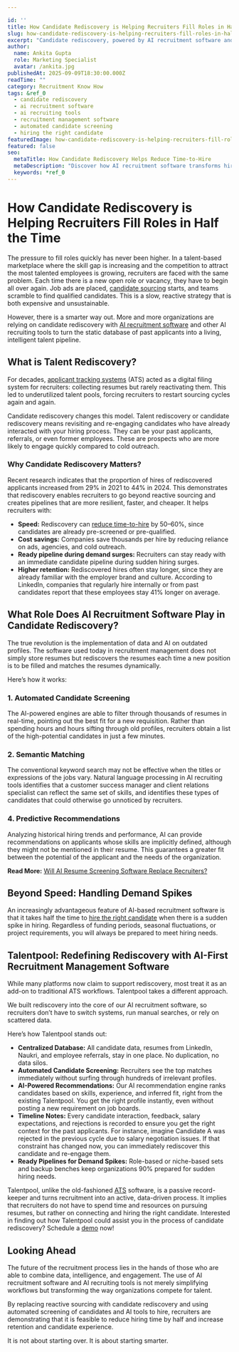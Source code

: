 ```yaml
---

id: ''
title: How Candidate Rediscovery is Helping Recruiters Fill Roles in Half the Time
slug: how-candidate-rediscovery-is-helping-recruiters-fill-roles-in-half-the-time
excerpt: "Candidate rediscovery, powered by AI recruitment software and recruitment management software, helps recruiters cut time-to-hire by 50%. It helps build resilient talent pipelines, reduces costs, and makes it easier to hire the right candidate."
author:
  name: Ankita Gupta
  role: Marketing Specialist
  avatar: /ankita.jpg
publishedAt: 2025-09-09T18:30:00.000Z
readTime: ""
category: Recruitment Know How
tags: &ref_0
  - candidate rediscovery
  - ai recruitment software
  - ai recruiting tools
  - recruitment management software
  - automated candidate screening
  - hiring the right candidate
featuredImage: how-candidate-rediscovery-is-helping-recruiters-fill-roles-in-half-the-time-wHR_gv.png
featured: false
seo:
  metaTitle: How Candidate Rediscovery Helps Reduce Time-to-Hire
  metaDescription: "Discover how AI recruitment software transforms hiring with candidate rediscovery. Learn how to hire the right candidate faster & build a resilient talent pipeline."
  keywords: *ref_0
---
```


# **How Candidate Rediscovery is Helping Recruiters Fill Roles in Half the Time**

The pressure to fill roles quickly has never been higher. In a talent-based marketplace where the skill gap is increasing and the competition to attract the most talented employees is growing, recruiters are faced with the same problem. Each time there is a new open role or vacancy, they have to begin all over again. Job ads are placed, [candidate sourcing](https://www.thetalentpool.ai/blogs/how-to-reduce-candidate-drop-offs) starts, and teams scramble to find qualified candidates. This is a slow, reactive strategy that is both expensive and unsustainable.

However, there is a smarter way out. More and more organizations are relying on candidate rediscovery with [AI recruitment software](https://www.thetalentpool.ai/) and other AI recruiting tools to turn the static database of past applicants into a living, intelligent talent pipeline.

## **What is Talent Rediscovery?**

For decades, [applicant tracking systems](https://www.thetalentpool.ai/applicant-tracking-software) (ATS) acted as a digital filing system for recruiters: collecting resumes but rarely reactivating them. This led to underutilized talent pools, forcing recruiters to restart sourcing cycles again and again.

Candidate rediscovery changes this model. Talent rediscovery or candidate rediscovery means revisiting and re-engaging candidates who have already interacted with your hiring process. They can be your past applicants, referrals, or even former employees. These are prospects who are more likely to engage quickly compared to cold outreach.

### **Why Candidate Rediscovery Matters?**

Recent research indicates that the proportion of hires of rediscovered applicants increased from 29% in 2021 to 44% in 2024. This demonstrates that rediscovery enables recruiters to go beyond reactive sourcing and creates pipelines that are more resilient, faster, and cheaper. It helps recruiters with:

- **Speed:** Rediscovery can [reduce time-to-hire](https://www.thetalentpool.ai/blogs/how-to-improve-time-to-hire-with-automation) by 50–60%, since candidates are already pre-screened or pre-qualified.
- **Cost savings:** Companies save thousands per hire by reducing reliance on ads, agencies, and cold outreach.
- **Ready pipeline during demand surges:** Recruiters can stay ready with an immediate candidate pipeline during sudden hiring surges.
- **Higher retention:** Rediscovered hires often stay longer, since they are already familiar with the employer brand and culture. According to LinkedIn, companies that regularly hire internally or from past candidates report that these employees stay 41% longer on average.

## **What Role Does AI Recruitment Software Play in Candidate Rediscovery?**

The true revolution is the implementation of data and AI on outdated profiles. The software used today in recruitment management does not simply store resumes but rediscovers the resumes each time a new position is to be filled and matches the resumes dynamically.

Here’s how it works:

### **1\. Automated Candidate Screening**

The AI-powered engines are able to filter through thousands of resumes in real-time, pointing out the best fit for a new requisition. Rather than spending hours and hours sifting through old profiles, recruiters obtain a list of the high-potential candidates in just a few minutes.

### **2\. Semantic Matching**

The conventional keyword search may not be effective when the titles or expressions of the jobs vary. Natural language processing in AI recruiting tools identifies that a customer success manager and client relations specialist can reflect the same set of skills, and identifies these types of candidates that could otherwise go unnoticed by recruiters.

### **4\. Predictive Recommendations**

Analyzing historical hiring trends and performance, AI can provide recommendations on applicants whose skills are implicitly defined, although they might not be mentioned in their resume. This guarantees a greater fit between the potential of the applicant and the needs of the organization.

**Read More:** [Will AI Resume Screening Software Replace Recruiters?](https://www.thetalentpool.ai/blogs/the-future-of-hiring-will-ai-resume-screening-software-replace-recruiters/)

## **Beyond Speed: Handling Demand Spikes**

An increasingly advantageous feature of AI-based recruitment software is that it takes half the time to [hire the right candidate](https://www.thetalentpool.ai/blogs/how-to-identify-the-right-hire-understanding-candidate-personas) when there is a sudden spike in hiring. Regardless of funding periods, seasonal fluctuations, or project requirements, you will always be prepared to meet hiring needs.

## **Talentpool: Redefining Rediscovery with AI-First Recruitment Management Software**

While many platforms now claim to support rediscovery, most treat it as an add-on to traditional ATS workflows. Talentpool takes a different approach.

We built rediscovery into the core of our AI recruitment software, so recruiters don’t have to switch systems, run manual searches, or rely on scattered data.

Here’s how Talentpool stands out:

- **Centralized Database:** All candidate data, resumes from LinkedIn, Naukri, and employee referrals, stay in one place. No duplication, no data silos.
- **Automated Candidate Screening:** Recruiters see the top matches immediately without surfing through hundreds of irrelevant profiles.
- **AI-Powered Recommendations:** Our AI recommendation engine ranks candidates based on skills, experience, and inferred fit, right from the existing Talentpool. You get the right profile instantly, even without posting a new requirement on job boards.
- **Timeline Notes:** Every candidate interaction, feedback, salary expectations, and rejections is recorded to ensure you get the right context for the past applicants. 
For instance, imagine Candidate A was rejected in the previous cycle due to salary negotiation issues. If that constraint has changed now, you can immediately rediscover this candidate and re-engage them.
- **Ready Pipelines for Demand Spikes:** Role-based or niche-based sets and backup benches keep organizations 90% prepared for sudden hiring needs.

Talentpool, unlike the old-fashioned [ATS](https://www.thetalentpool.ai/blogs/choosing-the-right-ats-key-features-to-look-for-in-2025) software, is a passive record-keeper and turns recruitment into an active, data-driven process. It implies that recruiters do not have to spend time and resources on pursuing resumes, but rather on connecting and hiring the right candidate. Interested in finding out how Talentpool could assist you in the process of candidate rediscovery? Schedule a [demo](https://www.thetalentpool.ai/recruitment-software/?utm_source=google&utm_medium=cpc&utm_campaign=Savit_tp_search_10th_july&utm_term=Recruitment_Software&utm_content=ad3&utm_campaign=TP_Search_10th_July%2723&adgroupid=147953691101&utm_content=665222855886&utm_term=recruitment%2520software&utm_source=google&utm_medium=cpc&gad_source=1&gad_campaignid=20357671870&gbraid=0AAAAADpeGwdIWpK1xPEVSYgSkWfMWX5DB&gclid=Cj0KCQjwndHEBhDVARIsAGh0g3BN4XbEwPvZrm7aCkvJVVLWh5ubaMv1DaSr-hz-kNgL6CoOn9uu8EYaAlAxEALw_wcB) now!

## **Looking Ahead**

The future of the recruitment process lies in the hands of those who are able to combine data, intelligence, and engagement. The use of AI recruitment software and AI recruiting tools is not merely simplifying workflows but transforming the way organizations compete for talent.

By replacing reactive sourcing with candidate rediscovery and using automated screening of candidates and AI tools to hire, recruiters are demonstrating that it is feasible to reduce hiring time by half and increase retention and candidate experience.

It is not about starting over. It is about starting smarter.
